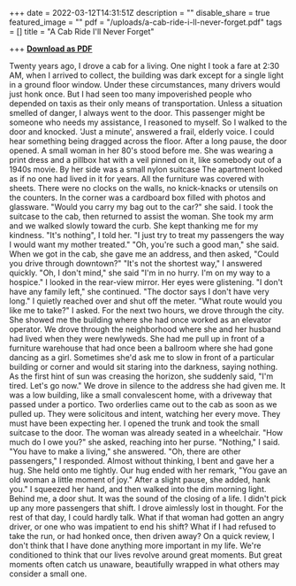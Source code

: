 +++
date = 2022-03-12T14:31:51Z
description = ""
disable_share = true
featured_image = ""
pdf = "/uploads/a-cab-ride-i-ll-never-forget.pdf"
tags = []
title = "A Cab Ride I'll Never Forget"

+++
[**Download as PDF**](/uploads/a-cab-ride-i-ll-never-forget.pdf)

Twenty years ago, I drove a cab for a living. One night I took a fare at 2:30 AM, when I arrived to collect, the building was dark except for a single light in a ground floor window. Under these circumstances, many drivers would just honk once. But I had seen too many impoverished people who depended on taxis as their only means of transportation. Unless a situation smelled of danger, I always went to the door. This passenger might be someone who needs my assistance, I reasoned to myself. So I walked to the door and knocked. 'Just a minute', answered a frail, elderly voice. I could hear something being dragged across the floor. After a long pause, the door opened. A small woman in her 80's stood before me. She was wearing a print dress and a pillbox hat with a veil pinned on it, like somebody out of a 1940s movie. By her side was a small nylon suitcase The apartment looked as if no one had lived in it for years. All the furniture was covered with sheets. There were no clocks on the walls, no knick-knacks or utensils on the counters. In the corner was a cardboard box filled with photos and glassware. "Would you carry my bag out to the car?" she said. I took the suitcase to the cab, then returned to assist the woman. She took my arm and we walked slowly toward the curb. She kept thanking me for my kindness. "It's nothing", I told her. "I just try to treat my passengers the way I would want my mother treated." "Oh, you're such a good man," she said. When we got in the cab, she gave me an address, and then asked, "Could you drive through downtown?" "It's not the shortest way," I answered quickly. "Oh, I don't mind," she said "I'm in no hurry. I'm on my way to a hospice." I looked in the rear-view mirror. Her eyes were glistening. "I don't have any family left," she continued. "The doctor says I don't have very long." I quietly reached over and shut off the meter. "What route would you like me to take?" I asked. For the next two hours, we drove through the city. She showed me the building where she had once worked as an elevator operator. We drove through the neighborhood where she and her husband had lived when they were newlyweds. She had me pull up in front of a furniture warehouse that had once been a ballroom where she had gone dancing as a girl. Sometimes she'd ask me to slow in front of a particular building or corner and would sit staring into the darkness, saying nothing. As the first hint of sun was creasing the horizon, she suddenly said, "I'm tired. Let's go now." We drove in silence to the address she had given me. It was a low building, like a small convalescent home, with a driveway that passed under a portico. Two orderlies came out to the cab as soon as we pulled up. They were solicitous and intent, watching her every move. They must have been expecting her. I opened the trunk and took the small suitcase to the door. The woman was already seated in a wheelchair. "How much do I owe you?" she asked, reaching into her purse. "Nothing," I said. "You have to make a living," she answered. "Oh, there are other passengers," I responded. Almost without thinking, I bent and gave her a hug. She held onto me tightly. Our hug ended with her remark, "You gave an old woman a little moment of joy." After a slight pause, she added,  hank you." I squeezed her hand, and then walked into the dim morning light. Behind me, a door shut. It was the sound of the closing of a life. I didn't pick up any more passengers that shift. I drove aimlessly lost in thought. For the rest of that day, I could hardly talk. What if that woman had gotten an angry driver, or one who was impatient to end his shift? What if I had refused to take the run, or had honked once, then driven away? On a quick review, I don't think that I have done anything more important in my life. We're conditioned to think that our lives revolve around great moments. But great moments often catch us unaware, beautifully wrapped in what others may consider a small one.
